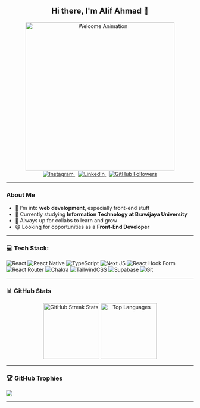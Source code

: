 <div align="center">

## Hi there, I'm Alif Ahmad 👋

  <img src="https://c.tenor.com/xMFf9Z6cbQYAAAAd/tenor.gif" alt="Welcome Animation" width="400" />
  <br/>
  <a href="https://instagram.com/alifamukhtr" target="_blank" rel="noopener">
    <img src="https://img.shields.io/badge/Instagram-%23E4405F.svg?logo=Instagram&logoColor=white" alt="Instagram" />
  </a>
  &nbsp;
  <a href="https://linkedin.com/in/alifamukhtr" target="_blank" rel="noopener">
    <img src="https://img.shields.io/badge/LinkedIn-%230077B5.svg?logo=linkedin&logoColor=white" alt="LinkedIn" />
  </a>
  &nbsp;
  <a href="https://github.com/alivveee" target="_blank" rel="noopener">
    <img src="https://img.shields.io/github/followers/alivveee?label=Follow&style=social" alt="GitHub Followers" />
  </a>
</div>

---

### About Me

- 🔭 I’m into **web development**, especially front-end stuff
- 🌱 Currently studying **Information Technology at Brawijaya University**
- 👯 Always up for collabs to learn and grow
- 😄 Looking for opportunities as a **Front-End Developer**

---

### 💻 Tech Stack:

![React](https://img.shields.io/badge/react-%2320232a.svg?style=for-the-badge&logo=react&logoColor=%2361DAFB) ![React Native](https://img.shields.io/badge/react_native-%2320232a.svg?style=for-the-badge&logo=react&logoColor=%2361DAFB) ![TypeScript](https://img.shields.io/badge/typescript-%23007ACC.svg?style=for-the-badge&logo=typescript&logoColor=white) ![Next JS](https://img.shields.io/badge/Next-black?style=for-the-badge&logo=next.js&logoColor=white) ![React Hook Form](https://img.shields.io/badge/React%20Hook%20Form-%23EC5990.svg?style=for-the-badge&logo=reacthookform&logoColor=white) ![React Router](https://img.shields.io/badge/React_Router-CA4245?style=for-the-badge&logo=react-router&logoColor=white) ![Chakra](https://img.shields.io/badge/chakra-%234ED1C5.svg?style=for-the-badge&logo=chakraui&logoColor=white) ![TailwindCSS](https://img.shields.io/badge/tailwindcss-%2338B2AC.svg?style=for-the-badge&logo=tailwind-css&logoColor=white) ![Supabase](https://img.shields.io/badge/Supabase-3ECF8E?style=for-the-badge&logo=supabase&logoColor=white) ![Git](https://img.shields.io/badge/git-%23F05033.svg?style=for-the-badge&logo=git&logoColor=white)

---

### 📊 GitHub Stats

<p align="center">
  <img src="https://nirzak-streak-stats.vercel.app/?user=alivveee&theme=dark&hide_border=true" alt="GitHub Streak Stats" height="150"/>
  <img src="https://github-readme-stats.vercel.app/api/top-langs/?username=alivveee&theme=dark&hide_border=true&include_all_commits=false&count_private=false&layout=compact" alt="Top Languages" height="150"/>
</p>

---

### 🏆 GitHub Trophies

![](https://github-profile-trophy.vercel.app/?username=alivveee&theme=radical&no-frame=false&no-bg=true&margin-w=4)

---

<!-- Proudly created with GPRM ( https://gprm.itsvg.in ) -->

<!--
**alivveee/alivveee** is a ✨ _special_ ✨ repository because its `README.md` (this file) appears on your GitHub profile.

Here are some ideas to get you started:



-->
